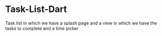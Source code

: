 # Task-List-Dart
 Task list in which we have a splash page and a view in which we have the tasks to complete and a time picker
